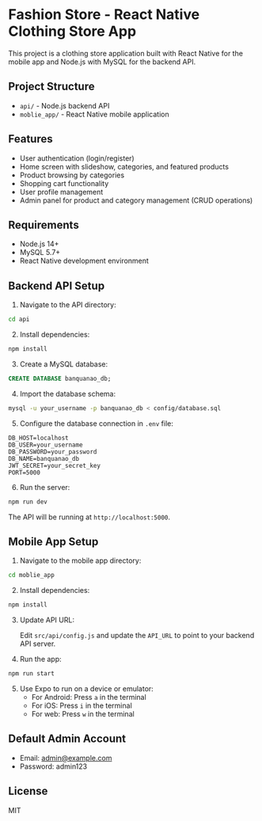 # Fashion Store - React Native Clothing Store App

This project is a clothing store application built with React Native for the mobile app and Node.js with MySQL for the backend API.

## Project Structure

- `api/` - Node.js backend API
- `moblie_app/` - React Native mobile application

## Features

- User authentication (login/register)
- Home screen with slideshow, categories, and featured products
- Product browsing by categories
- Shopping cart functionality
- User profile management
- Admin panel for product and category management (CRUD operations)

## Requirements

- Node.js 14+
- MySQL 5.7+
- React Native development environment

## Backend API Setup

1. Navigate to the API directory:

```bash
cd api
```

2. Install dependencies:

```bash
npm install
```

3. Create a MySQL database:

```sql
CREATE DATABASE banquanao_db;
```

4. Import the database schema:

```bash
mysql -u your_username -p banquanao_db < config/database.sql
```

5. Configure the database connection in `.env` file:

```
DB_HOST=localhost
DB_USER=your_username
DB_PASSWORD=your_password
DB_NAME=banquanao_db
JWT_SECRET=your_secret_key
PORT=5000
```

6. Run the server:

```bash
npm run dev
```

The API will be running at `http://localhost:5000`.

## Mobile App Setup

1. Navigate to the mobile app directory:

```bash
cd moblie_app
```

2. Install dependencies:

```bash
npm install
```

3. Update API URL:
   
   Edit `src/api/config.js` and update the `API_URL` to point to your backend API server.

4. Run the app:

```bash
npm run start
```

5. Use Expo to run on a device or emulator:
   - For Android: Press `a` in the terminal
   - For iOS: Press `i` in the terminal
   - For web: Press `w` in the terminal

## Default Admin Account

- Email: admin@example.com
- Password: admin123

## License

MIT 